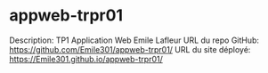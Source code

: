 # appweb-trpr01

Description: TP1 Application Web Emile Lafleur
URL du repo GitHub: https://github.com/Emile301/appweb-trpr01/
URL du site déployé: https://Emile301.github.io/appweb-trpr01/
